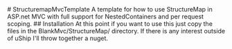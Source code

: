 <snippet>
  <content>
# StructuremapMvcTemplate
A template for how to use StructureMap in ASP.net MVC with full support for NestedContainers and per request scoping.
## Installation
At this point if you want to use this just copy the files in the BlankMvc/StructureMap/ directory. If there is any interest outside of uShip I'll throw together a nuget.</content>
</snippet>
